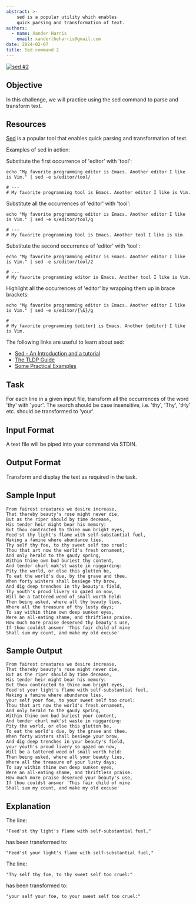 ```yaml
---
abstract: >-
    sed is a popular utility which enables
    quick parsing and transformation of text.
authors:
  - name: Xander Harris
    email: xandertheharris@gmail.com
date: 2024-02-07
title: Sed command 2
---
```


[![sed #2](https://img.shields.io/badge/sed_%232-hackerrank?style=flat&logo=hackerrank&label=HackerRank)](https://www.hackerrank.com/challenges/text-processing-in-linux-the-sed-command-2/problem?isFullScreen=true)

## Objective

In this challenge, we will practice using the sed command to parse and transform text.

## Resources

[Sed](http://en.wikipedia.org/wiki/Sed) is a popular tool that enables quick parsing and transformation of text.

Examples of sed in action:

Substitute the first occurrence of 'editor' with 'tool':

```{code-block} shell
echo "My favorite programming editor is Emacs. Another editor I like is Vim." | sed -e s/editor/tool/

# ---
# My favorite programming tool is Emacs. Another editor I like is Vim.
```

Substitute all the occurrences of 'editor' with 'tool':

```{code-block} shell
echo "My favorite programming editor is Emacs. Another editor I like is Vim." | sed -e s/editor/tool/g

# ---
# My favorite programming tool is Emacs. Another tool I like is Vim.
```

Substitute the second occurrence of 'editor' with 'tool':

```{code-block} shell
echo "My favorite programming editor is Emacs. Another editor I like is Vim." | sed -e s/editor/tool/2

# ---
# My favorite programming editor is Emacs. Another tool I like is Vim.
```

Highlight all the occurrences of 'editor' by wrapping them up in brace brackets:

```{code-block} shell
echo "My favorite programming editor is Emacs. Another editor I like is Vim." | sed -e s/editor/{\&}/g

# ---
# My favorite programming {editor} is Emacs. Another {editor} I like is Vim.
```

The following links are useful to learn about sed:

- [Sed - An Introduction and a tutorial](http://www.grymoire.com/Unix/Sed.html#uh-10a)
- [The TLDP Guide](http://tldp.org/LDP/abs/html/x23170.html)
- [Some Practical Examples](http://www.folkstalk.com/2012/01/sed-command-in-unix-examples.html)

## Task

For each line in a given input file, transform all the occurrences of the word
'thy' with 'your'. The search should be case insensitive, i.e. 'thy', 'Thy',
'tHy' etc. should be transformed to 'your'.

## Input Format

A text file will be piped into your command via STDIN.

## Output Format

Transform and display the text as required in the task.

## Sample Input

```{epigraph}
From fairest creatures we desire increase,
That thereby beauty's rose might never die,
But as the riper should by time decease,
His tender heir might bear his memory:
But thou contracted to thine own bright eyes,
Feed'st thy light's flame with self-substantial fuel,
Making a famine where abundance lies,
Thy self thy foe, to thy sweet self too cruel:
Thou that art now the world's fresh ornament,
And only herald to the gaudy spring,
Within thine own bud buriest thy content,
And tender churl mak'st waste in niggarding:
Pity the world, or else this glutton be,
To eat the world's due, by the grave and thee.
When forty winters shall besiege thy brow,
And dig deep trenches in thy beauty's field,
Thy youth's proud livery so gazed on now,
Will be a tattered weed of small worth held:
Then being asked, where all thy beauty lies,
Where all the treasure of thy lusty days;
To say within thine own deep sunken eyes,
Were an all-eating shame, and thriftless praise.
How much more praise deserved thy beauty's use,
If thou couldst answer 'This fair child of mine
Shall sum my count, and make my old excuse'
```

## Sample Output

```{epigraph}
From fairest creatures we desire increase,
That thereby beauty's rose might never die,
But as the riper should by time decease,
His tender heir might bear his memory:
But thou contracted to thine own bright eyes,
Feed'st your light's flame with self-substantial fuel,
Making a famine where abundance lies,
your self your foe, to your sweet self too cruel:
Thou that art now the world's fresh ornament,
And only herald to the gaudy spring,
Within thine own bud buriest your content,
And tender churl mak'st waste in niggarding:
Pity the world, or else this glutton be,
To eat the world's due, by the grave and thee.
When forty winters shall besiege your brow,
And dig deep trenches in your beauty's field,
your youth's proud livery so gazed on now,
Will be a tattered weed of small worth held:
Then being asked, where all your beauty lies,
Where all the treasure of your lusty days;
To say within thine own deep sunken eyes,
Were an all-eating shame, and thriftless praise.
How much more praise deserved your beauty's use,
If thou couldst answer 'This fair child of mine
Shall sum my count, and make my old excuse'
```

## Explanation

The line:

```{epigraph}
"Feed'st thy light's flame with self-substantial fuel,"
```

has been transformed to:

```{epigraph}
"Feed'st your light's flame with self-substantial fuel,"
```

The line:

```{epigraph}
"Thy self thy foe, to thy sweet self too cruel:"
```

has been transformed to:

```{epigraph}
"your self your foe, to your sweet self too cruel:"
```
